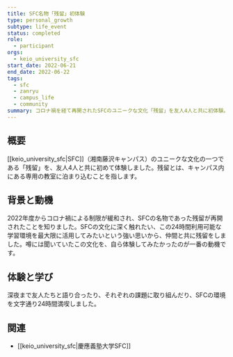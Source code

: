 ```yaml
---
title: SFC名物「残留」初体験
type: personal_growth
subtype: life_event
status: completed
role:
  - participant
orgs:
  - keio_university_sfc
start_date: 2022-06-21
end_date: 2022-06-22
tags:
  - sfc
  - zanryu
  - campus_life
  - community
summary: コロナ禍を経て再開されたSFCのユニークな文化「残留」を友人4人と共に初体験。キャンパス内の教室に泊まり込み、SFCのコミュニティと文化に深く浸った一泊二日。
---
```

## 概要

[[keio_university_sfc|SFC]]（湘南藤沢キャンパス）のユニークな文化の一つである「残留」を、友人4人と共に初めて体験しました。残留とは、キャンパス内にある専用の教室に泊まり込むことを指します。

## 背景と動機

2022年度からコロナ禍による制限が緩和され、SFCの名物であった残留が再開されたことを知りました。SFCの文化に深く触れたい、この24時間利用可能な学習環境を最大限に活用してみたいという強い思いから、仲間と共に残留をしました。噂には聞いていたこの文化を、自ら体験してみたかったのが一番の動機です。

## 体験と学び

深夜まで友人たちと語り合ったり、それぞれの課題に取り組んだり、SFCの環境を文字通り24時間満喫しました。

## 関連
- [[keio_university_sfc|慶應義塾大学SFC]]
